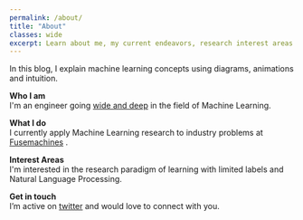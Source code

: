 ```yaml
---
permalink: /about/
title: "About"
classes: wide
excerpt: Learn about me, my current endeavors, research interest areas and the motive behind this personal blog.
---
```


In this blog, I explain machine learning concepts using diagrams, animations and intuition.  

**Who I am**  
I'm an engineer going [wide and deep](https://github.com/amitness/learning) in the field of Machine Learning.

**What I do**  
I currently apply Machine Learning research to industry problems at [Fusemachines](https://fusemachines.com) . 

**Interest Areas**  
I'm interested in the research paradigm of learning with limited labels and Natural Language Processing.

**Get in touch**  
I’m active on [twitter](https://twitter.com/amitness) and would love to connect with you.
